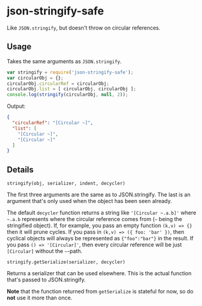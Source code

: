 # json-stringify-safe

Like `JSON.stringify`, but doesn't throw on circular references.

## Usage

Takes the same arguments as `JSON.stringify`.

```javascript
var stringify = require('json-stringify-safe');
var circularObj = {};
circularObj.circularRef = circularObj;
circularObj.list = [ circularObj, circularObj ];
console.log(stringify(circularObj, null, 2));
```

Output:

```json
{
  "circularRef": "[Circular ~]",
  "list": [
    "[Circular ~]",
    "[Circular ~]"
  ]
}
```

## Details

```
stringify(obj, serializer, indent, decycler)
```

The first three arguments are the same as to JSON.stringify.  The last
is an argument that's only used when the object has been seen already.

The default `decycler` function returns a string like `'[Circular ~.a.b]'`
where `~.a.b` represents where the circular reference comes from (`~` being
the stringified object). If, for example, you pass an empty function `(k,v) => {}`
then it will prune cycles. If you pass in `(k,v) => ({ foo: 'bar' })`, then
cyclical objects will always be represented as `{"foo":"bar"}` in the result.
If you pass `() => '[Circular]'`, then every circular reference will be just
`[Circular]` without the `~`-path.

```
stringify.getSerialize(serializer, decycler)
```

Returns a serializer that can be used elsewhere.  This is the actual
function that's passed to JSON.stringify.

**Note** that the function returned from `getSerialize` is stateful for now, so
do **not** use it more than once.

